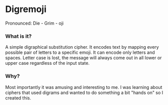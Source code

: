 # Digremoji

Pronounced:  Die - Grim - oji

### What is it?

A simple digraphical substitution cipher. It encodes text by mapping every possible pair of letters to a specific emoji. It can encode only letters and spaces. Letter case is lost, the message will always come out in all lower or upper case regardless of the input state.


### Why?

Most importantly it was amusing and interesting to me. I was learning about ciphers that used digrams and wanted to do something a bit "hands on" so I created this.
